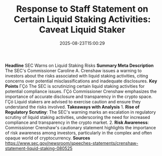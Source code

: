 ﻿---
title: "Response to Staff Statement on Certain Liquid Staking Activities:  Caveat Liquid Staker"
date: "2025-08-23T15:00:29"
category: "Markets"
summary: ""
slug: "response to staff statement on certain liquid staking activi"
source_urls:
  - "https://www.sec.gov/newsroom/speeches-statements/crenshaw-statement-liquid-staking-080525"
seo:
  title: "Response to Staff Statement on Certain Liquid Staking Activities:  Caveat Liquid Staker | Hash n Hedge"
  description: ""
  keywords: ["news", "markets", "brief"]
---
**Headline** SEC Warns on Liquid Staking Risks  **Summary Meta Description** The SEC's Commissioner Caroline A. Crenshaw issues a warning to investors about the risks associated with liquid staking activities, citing concerns over potential misclassifications and inadequate disclosures.  **Key Points**  ΓÇó The SEC is scrutinizing certain liquid staking activities for potential compliance issues. ΓÇó Commissioner Crenshaw emphasizes the importance of accurate disclosure and transparency in the crypto space. ΓÇó Liquid stakers are advised to exercise caution and ensure they understand the risks involved.  **Takeaways with Analysis**  1. **Rise of Regulatory Scrutiny**: The SEC's warning marks an escalation in regulatory scrutiny of liquid staking activities, underscoring the need for increased compliance and transparency in the crypto market. 2. **Risk Awareness**: Commissioner Crenshaw's cautionary statement highlights the importance of risk awareness among investors, particularly in the complex and often opaque world of cryptocurrency.  **Sources** https://www.sec.gov/newsroom/speeches-statements/crenshaw-statement-liquid-staking-080525 
